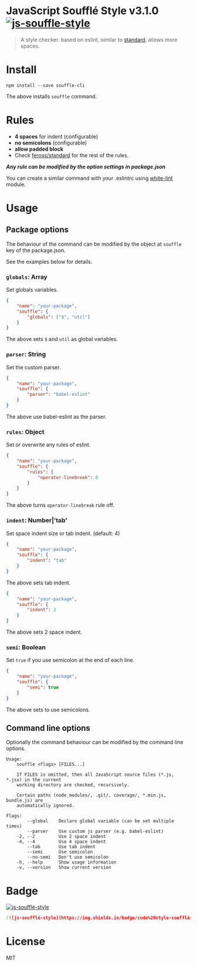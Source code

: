 # JavaScript Soufflé Style v3.1.0 [![js-souffle-style](https://img.shields.io/badge/code%20style-soufflé-brightgreen.svg)](https://github.com/kt3k/souffle)

> A style checker. based on eslint, similar to [standard](https://github.com/feross/standard), allows more spaces.

# Install

```
npm install --save souffle-cli
```

The above installs `souffle` command.

# Rules

- **4 spaces** for indent (configurable)
- **no semicolons** (configurable)
- **allow padded block**
- Check [feross/standard](https://github.com/feross/standard) for the rest of the rules.

***Any rule can be modified by the option settings in package.json***

You can create a similar command with your .eslintrc using [white-lint](https://github.com/kt3k/white-lint) module.

# Usage

## Package options

The behaviour of the command can be modified by the object at `souffle` key of the package.json.

See the examples below for details.

### `globals`: Array<String>

Set globals variables.

```json
{
    "name": "your-package",
    "souffle": {
        "globals": ["$", "util"]
    }
}
```

The above sets `$` and `util` as global variables.


### `parser`: String

Set the custom parser.

```json
{
    "name": "your-package",
    "souffle": {
        "parser": "babel-eslint"
    }
}
```

The above use babel-eslint as the parser.

### `rules`: Object

Set or overwrite any rules of eslint.

```json
{
    "name": "your-package",
    "souffle": {
        "rules": {
            "operator-linebreak": 0
        }
    }
}
```

The above turns `operator-linebreak` rule off.

### `indent`: Number|'tab'

Set space indent size or tab indent. (default: 4)

```json
{
    "name": "your-package",
    "souffle": {
        "indent": "tab"
    }
}
```

The above sets tab indent.

```json
{
    "name": "your-package",
    "souffle": {
        "indent": 2
    }
}
```

The above sets 2 space indent.

### `semi`: Boolean

Set `true` if you use semicolon at the end of each line.

```json
{
    "name": "your-package",
    "souffle": {
        "semi": true
    }
}
```

The above sets to use semicolons.

## Command line options

Optionally the command behaviour can be modified by the command line options.

```
Usage:
    souffle <flags> [FILES...]

    If FILES is omitted, then all JavaScript source files (*.js, *.jsx) in the current
    working directory are checked, recursively.

    Certain paths (node_modules/, .git/, coverage/, *.min.js, bundle.js) are
    automatically ignored.

Flags:
        --global    Declare global variable (can be set multiple times)
        --parser    Use custom js parser (e.g. babel-eslint)
    -2, --2         Use 2 space indent
    -4, --4         Use 4 space indent
        --tab       Use tab indent
        --semi      Use semicolon
        --no-semi   Don't use semicolon
    -h, --help      Show usage information
    -v, --version   Show current version
```

# Badge

[![js-soufflé-style](https://img.shields.io/badge/code%20style-soufflé-brightgreen.svg)](https://github.com/kt3k/souffle)

```md
[![js-soufflé-style](https://img.shields.io/badge/code%20style-soufflé-brightgreen.svg)](https://github.com/kt3k/souffle)
```


# License

MIT

